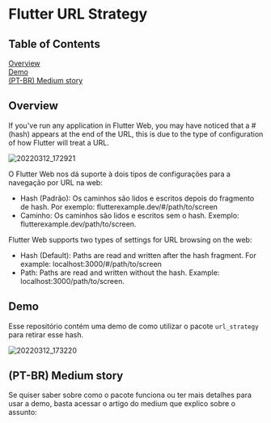 # Flutter URL Strategy

## Table of Contents  
[Overview](#overview)  
[Demo](#demo)  
[(PT-BR) Medium story](#mediumptbr)

<a name="overview"/>

## Overview
If you've run any application in Flutter Web, you may have noticed that a # (hash) appears at the end of the URL, this is due to the type of configuration of how Flutter will treat a URL.

![20220312_172921](https://user-images.githubusercontent.com/44551981/158033945-80d347d9-4095-4ae9-9349-6aa5a97d173c.gif)

O Flutter Web nos dá suporte à dois tipos de configurações para a navegação por URL na web:
- Hash (Padrão): Os caminhos são lidos e escritos depois do fragmento de hash. Por exemplo: flutterexample.dev/#/path/to/screen 
- Caminho: Os caminhos são lidos e escritos sem o hash. Exemplo: flutterexample.dev/path/to/screen.

Flutter Web supports two types of settings for URL browsing on the web:
- Hash (Default): Paths are read and written after the hash fragment. For example: localhost:3000/#/path/to/screen
- Path: Paths are read and written without the hash. Example: localhost:3000/path/to/screen.

<a name="demo"/>

## Demo
Esse repositório contém uma demo de como utilizar o pacote ``url_strategy`` para retirar esse hash.

![20220312_173220](https://user-images.githubusercontent.com/44551981/158034021-7ac74fa0-3a85-4911-ac7d-d974b05fba83.gif)

<a name="mediumptbr"/>

## (PT-BR) Medium story
Se quiser saber sobre como o pacote funciona ou ter mais detalhes para usar a demo, basta acessar o artigo do medium que explico sobre o assunto: 

